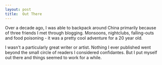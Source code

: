 ```yaml
---
layout: post
title:  Out There
---
```


Over a decade ago, I was able to backpack around China primarily because of three friends I met through blogging. Monsoons, nightclubs, falling-outs and food poisoning - it was a pretty cool adventure for a 20 year old.

I wasn't a particularly great writer or artist. Nothing I ever published went beyond the small circle of readers I considered confidantes. But I put myself out there and things seemed to work for a while.
